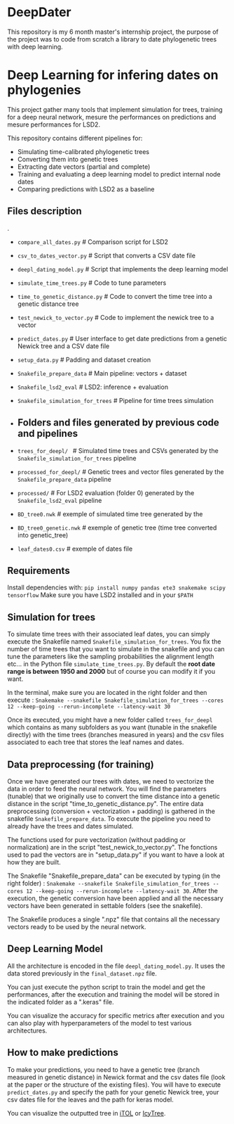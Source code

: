 # DeepDater
This repository is my 6 month master's internship project, the purpose of the project was to code from scratch a library to date phylogenetic trees with deep learning.

# Deep Learning for infering dates on phylogenies
This project gather many tools that implement simulation for trees, training for a deep neural network, mesure the performances on predictions and mesure performances for LSD2.

This repository contains different pipelines for:
- Simulating time-calibrated phylogenetic trees
- Converting them into genetic trees
- Extracting date vectors (partial and complete)
- Training and evaluating a deep learning model to predict internal node dates
- Comparing predictions with LSD2 as a baseline

## Files description
.
-  ```compare_all_dates.py```	# Comparison script for LSD2
-  ```csv_to_dates_vector.py```	# Script that converts a CSV date file
-  ```deepl_dating_model.py```	# Script that implements the deep learning model
-  ```simulate_time_trees.py```	# Code to tune parameters
-  ```time_to_genetic_distance.py```	# Code to convert the time tree into a genetic distance tree
-  ```test_newick_to_vector.py```	# Code to implement the newick tree to a vector
-  ```predict_dates.py```	# User interface to get date predictions from a genetic Newick tree and a CSV date file
-  ```setup_data.py```              # Padding and dataset creation
 
  
-  ```Snakefile_prepare_data```         # Main pipeline: vectors + dataset
-  ```Snakefile_lsd2_eval```        # LSD2: inference + evaluation
-  ```Snakefile_simulation_for_trees```   # Pipeline for time trees simulation
-  ## Folders and files generated by previous code and pipelines
-  ```trees_for_deepl/ ```          # Simulated time trees and CSVs generated by the ```Snakefile_simulation_for_trees``` pipeline
-  ```processed_for_deepl/```       # Genetic trees and vector files generated by the ```Snakefile_prepare_data``` pipeline
-  ```processed/```     # For LSD2 evaluation (folder 0) generated by the ```Snakefile_lsd2_eval``` pipeline
-   ```BD_tree0.nwk```	# exemple of simulated time tree generated by the 
-   ```BD_tree0_genetic.nwk``` # exemple of genetic tree (time tree converted into genetic_tree)
-   ```leaf_dates0.csv``` # exemple of dates file 


## Requirements

Install dependencies with:
```pip install numpy pandas ete3 snakemake scipy tensorflow```
Make sure you have LSD2 installed and in your ```$PATH```


## Simulation for trees

To simulate time trees with their associated leaf dates, you can simply execute the Snakefile named ```Snakefile_simulation_for_trees```. You fix the number of time trees that you want to simulate in the snakefile and you can tune the parameters like the sampling probabilities the alignment length etc... in the Python file ```simulate_time_trees.py```. By default the **root date range is between 1950 and 2000** but of course you can modify it if you want.

In the terminal, make sure you are located in the right folder and then execute : 
```Snakemake --snakefile Snakefile_simulation_for_trees --cores 12 --keep-going --rerun-incomplete --latency-wait 30```

Once its executed, you might have a new folder called ```trees_for_deepl``` which contains as many subfolders as you want (tunable in the snakefile directly) with the time trees (branches measured in years) and the csv files associated to each tree that stores the leaf names and dates.

## Data preprocessing (for training)

Once we have generated our trees with dates, we need to vectorize the data in order to feed the neural network. You will find the parameters (tunable) that we originally use to convert the time distance into a genetic distance in the script "time_to_genetic_distance.py". The entire data preprocessing (conversion + vectorization + padding) is gathered in the snakefile ```Snakefile_prepare_data```. To execute the pipeline you need to already have the trees and dates simulated.

The functions used for pure vectorization (without padding or normalization) are in the script "test_newick_to_vector.py". The fonctions used to pad the vectors are in "setup_data.py" if you want to have a look at how they are built.

The Snakefile "Snakefile_prepare_data" can be executed by typing (in the right folder) : ```Snakemake --snakefile Snakefile_simulation_for_trees --cores 12 --keep-going --rerun-incomplete --latency-wait 30```.
After the execution, the genetic conversion have been applied and all the necessary vectors have been generated in settable folders (see the snakefile).

The Snakefile produces a single ".npz" file that contains all the necessary vectors ready to be used by the neural network.

## Deep Learning Model

All the architecture is encoded in the file ```deepl_dating_model.py```. It uses the data stored previously in the ```final_dataset.npz``` file.

You can just execute the python script to train the model and get the performances, after the execution and training the model will be stored in the indicated folder as a ".keras" file.

You can visualize the accuracy for specific metrics after execution and you can also play with hyperparameters of the model to test various architectures.

## How to make predictions

To make your predictions, you need to have a genetic tree (branch measured in genetic distance) in Newick format and the csv dates file (look at the paper or the structure of the existing files). You will have to execute ```predict_dates.py``` and specify the path for your genetic Newick tree, your csv dates file for the leaves and the path for keras model.

You can visualize the outputted tree in [iTOL](https://itol.embl.de/upload.cgi) or [IcyTree](https://icytree.org/).

